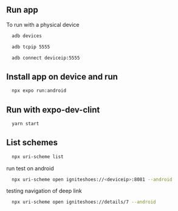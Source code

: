## Run app

To run with a physical device

```bash
  adb devices
```

```bash
  adb tcpip 5555
```

```bash
  adb connect deviceip:5555
```

## Install app on device and run

```bash
  npx expo run:android
```

## Run with expo-dev-clint

```bash
  yarn start
```

## List schemes

```bash
  npx uri-scheme list
```

run test on android

```bash
  npx uri-scheme open igniteshoes://<deviceip>:8081 --android
```

testing navigation of deep link

```bash
  npx uri-scheme open igniteshoes://details/7 --android
```
